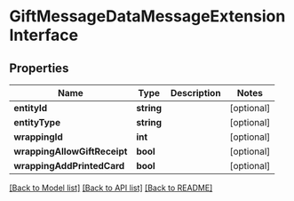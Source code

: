 # GiftMessageDataMessageExtensionInterface

## Properties
Name | Type | Description | Notes
------------ | ------------- | ------------- | -------------
**entityId** | **string** |  | [optional] 
**entityType** | **string** |  | [optional] 
**wrappingId** | **int** |  | [optional] 
**wrappingAllowGiftReceipt** | **bool** |  | [optional] 
**wrappingAddPrintedCard** | **bool** |  | [optional] 

[[Back to Model list]](../README.md#documentation-for-models) [[Back to API list]](../README.md#documentation-for-api-endpoints) [[Back to README]](../README.md)


